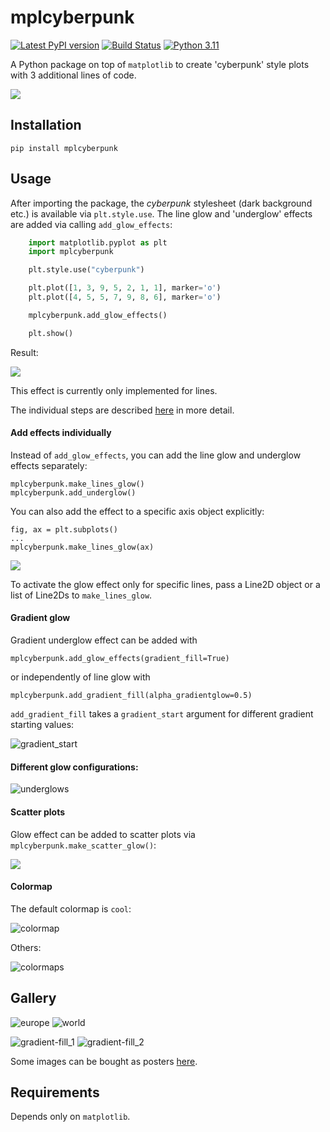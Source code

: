# mplcyberpunk


[![Latest PyPI version](https://img.shields.io/pypi/v/mplcyberpunk.svg)](https://pypi.python.org/pypi/mplcyberpunk)
[![Build Status](https://travis-ci.com/dhaitz/mplcyberpunk.svg?branch=master)](https://travis-ci.com/dhaitz/mplcyberpunk)
[![Python 3.11](https://img.shields.io/badge/python-3.11-blue.svg)](https://www.python.org/downloads/release/python-3110/)


A Python package on top of `matplotlib` to create 'cyberpunk' style plots with 3 additional lines of code.

![](img/demo.png)

## Installation

    pip install mplcyberpunk

## Usage

After importing the package, the _cyberpunk_ stylesheet (dark background etc.) is available via `plt.style.use`.
The line glow and 'underglow' effects are added via calling `add_glow_effects`:

```python
    import matplotlib.pyplot as plt
    import mplcyberpunk

    plt.style.use("cyberpunk")

    plt.plot([1, 3, 9, 5, 2, 1, 1], marker='o')
    plt.plot([4, 5, 5, 7, 9, 8, 6], marker='o')

    mplcyberpunk.add_glow_effects()

    plt.show()
```

Result:

![](img/demo.png)

This effect is currently only implemented for lines.

The individual steps are described [here](https://matplotlib.org/matplotblog/posts/matplotlib-cyberpunk-style/) in more detail.


#### Add effects individually

Instead of `add_glow_effects`, you can add the line glow and underglow effects separately:

    mplcyberpunk.make_lines_glow()
    mplcyberpunk.add_underglow()


You can also add the effect to a specific axis object explicitly:

    fig, ax = plt.subplots()
    ...
    mplcyberpunk.make_lines_glow(ax)

![](img/sin.png)


To activate the glow effect only for specific lines, pass a Line2D object or a list of Line2Ds to `make_lines_glow`.


#### Gradient glow

Gradient underglow effect can be added with

    mplcyberpunk.add_glow_effects(gradient_fill=True)

or independently of line glow with

    mplcyberpunk.add_gradient_fill(alpha_gradientglow=0.5)

`add_gradient_fill` takes a `gradient_start` argument for different gradient starting values:

 ![gradient_start](img/gradient_start.png)


#### Different glow configurations:
![underglows](img/underglows.png)


#### Scatter plots

Glow effect can be added to scatter plots via `mplcyberpunk.make_scatter_glow()`:

![](img/scatter.png)

#### Colormap

The default colormap is `cool`:

![colormap](img/colormap.png)

Others:


![colormaps](img/colormaps.png)


## Gallery
![europe](img/europe.png)
![world](img/world.png)

![gradient-fill_1](img/gradient-fill_1.png)
![gradient-fill_2](img/gradient-fill_2.png)


Some images can be bought as posters [here](https://displate.com/sr-artworks/dhaitz).

## Requirements
Depends only on `matplotlib`.
